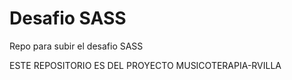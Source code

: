 # Desafio SASS
Repo para subir el desafio SASS 

ESTE REPOSITORIO ES DEL PROYECTO  MUSICOTERAPIA-RVILLA 
